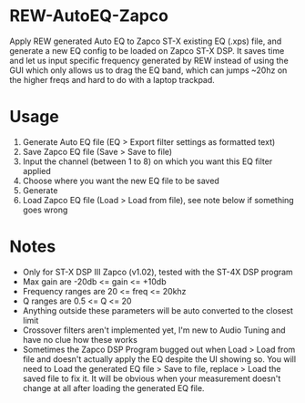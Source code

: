 # REW-AutoEQ-Zapco

Apply REW generated Auto EQ to Zapco ST-X existing EQ (.xps) file, and generate a new EQ config to be loaded on Zapco ST-X DSP. It saves time and let us input specific frequency generated by REW instead of using the GUI which only allows us to drag the EQ band, which can jumps ~20hz on the higher freqs and hard to do with a laptop trackpad.

# Usage

1. Generate Auto EQ file (EQ > Export filter settings as formatted text)
2. Save Zapco EQ file (Save > Save to file)
3. Input the channel (between 1 to 8) on which you want this EQ filter applied
4. Choose where you want the new EQ file to be saved
5. Generate
6. Load Zapco EQ file (Load > Load from file), see note below if something goes wrong

# Notes

- Only for ST-X DSP III Zapco (v1.02), tested with the ST-4X DSP program
- Max gain are -20db <= gain <= +10db
- Frequency ranges are 20 <= freq <= 20khz
- Q ranges are 0.5 <= Q <= 20
- Anything outside these parameters will be auto converted to the closest limit
- Crossover filters aren't implemented yet, I'm new to Audio Tuning and have no clue how these works
- Sometimes the Zapco DSP Program bugged out when Load > Load from file and doesn't actually apply the EQ despite the UI showing so. You will need to Load the generated EQ file > Save to file, replace > Load the saved file to fix it. It will be obvious when your measurement doesn't change at all after loading the generated EQ file.